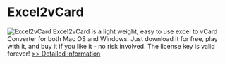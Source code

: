 # Excel2vCard
![Excel2vCard](https://mycommerce.akamaized.net/api/pimages/P300670044/BIG/300670044.PNG)
Excel2vCard is a light weight, easy to use excel to vCard Converter for both Mac OS and Windows. Just download it for free, play with it, and buy it if you like it - no risk involved. The license key is valid forever!
[>> Detailed information](https://secure.shareit.com/shareit/product.html?productid=300670044&affiliateid=200057808)